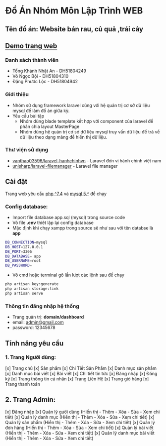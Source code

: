 # Đồ Án Nhóm Môn Lập Trình WEB

## Tên đồ án: Website bán rau, củ quả ,trái cây
## [Demo trang web ](https://nhatan.ga)
### Danh sách thành viên
-   Tống Khánh Nhật An - DH51804249
-   Võ Ngọc Bội - DH51804310
-   Đặng Phước Lộc - DH51804942

### Giới thiệu
 - Nhóm sử dụng framework laravel cùng với hệ quản trị cơ sở dữ liệu mysql để làm đồ án giữa kỳ.
 - Yêu cầu bài tập
    - Nhóm dùng blade template kết hợp với component của laravel để phân chia layout MasterPage
    - Nhóm dùng hệ quản trị cơ sở dữ liệu mysql truy vấn dữ liệu để trả về dữ liệu theo dạng mảng để hiển thị dữ liệu.

### Thư viện sử dụng
- [vanthao03596/laravel-hanhchinhvn](https://github.com/vanthao03596/laravel-hanhchinhvn) - Laravel đơn vị hành chính việt nam
- [unisharp/laravel-filemanager]() - Laravel file manager
## Cài đặt
Trang web yêu cầu [php ^7.4](https://www.php.net/) và [mysql 5.^](https://www.mysql.com/) để chạy
### Config database:
- Import file database app.sql (mysql) trong source code  
- Vô file **.env** thiêt lập lại config database 
 - Mặc định khi chạy xampp trong source sẽ như sau với tên  databse là  **app**
```sh
DB_CONNECTION=mysql
DB_HOST=127.0.0.1
DB_PORT=3306
DB_DATABASE= app
DB_USERNAME=root
DB_PASSWORD=
```
- Vô cmd hoặc terminal gõ lần lượt các lệnh sau để chạy
```sh
php artisan key:generate 
php artisan storage:link
php artisan serve
```
### Thông tin đăng nhập hệ thống
-   Trang quản trị: **domain/dashboard**
-   email: admin@gmail.com
-   password: 12345678

## Tính năng yêu cầu
### 1. Trang Người dùng:
  [x] Trang chủ
  [x] Sản phẩm
  [x] Chi Tiết Sản Phẩm 
  [x] Danh mục sản phẩm
  [x] Danh mục bài viết
  [x] Bài viết
  [x] Chi tiết tin tức
  [x] Đăng nhập 
  [x] Đăng ký 
  [x] Trang thông tin cá nhân
  [x] Trang Liên Hệ
  [x] Trang giỏ hàng
  [x] Trang thanh toán
## 2. Trang Admin:
 [x] Đăng nhập
 [x] Quản lý gười dùng (Hiển thị - Thêm - Xóa - Sửa - Xem chi tiết)
 [x] Quản lý  danh mục  (Hiển thị - Thêm - Xóa - Sửa - Xem chi tiết)
 [x] Quản lý  sản phẩm (Hiển thị - Thêm - Xóa - Sửa - Xem chi tiết)
 [x] Quản lý  đơn hàng  (Hiển thị - Thêm - Xóa - Sửa - Xem chi tiết)
 [x] Quản lý  bài viết (Hiển thị - Thêm - Xóa - Sửa - Xem chi tiết)
 [x] Quản lý danh mục bài viết (Hiển thị - Thêm - Xóa - Sửa - Xem chi tiết)
